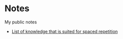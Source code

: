 # Notes
My public notes

 - [List of knowledge that is suited for spaced repetition](spaced-repetition-ready.md)
